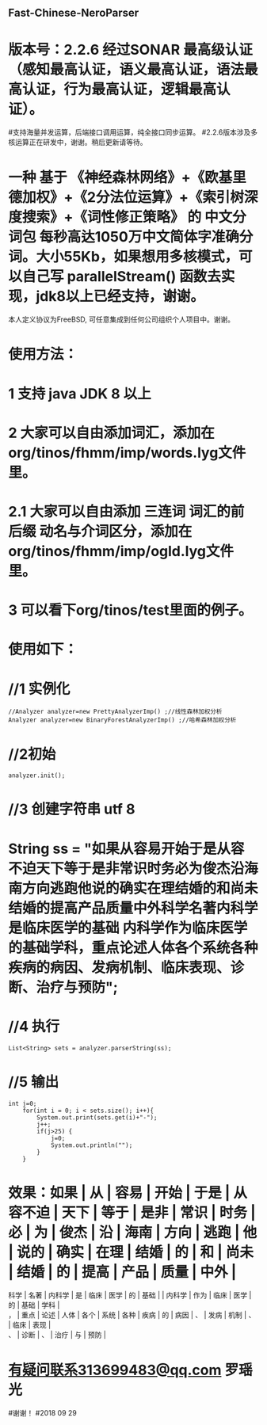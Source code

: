 ## Fast-Chinese-NeroParser
#
# 版本号：2.2.6 经过SONAR 最高级认证（感知最高认证，语义最高认证，语法最高认证，行为最高认证，逻辑最高认证）。
#支持海量并发运算，后端接口调用运算，纯全接口同步运算。
#2.2.6版本涉及多核运算正在研发中，谢谢。稍后更新请等待。
# 一种 基于 《神经森林网络》+《欧基里德加权》+《2分法位运算》+《索引树深度搜索》+《词性修正策略》 的 中文分词包 每秒高达1050万中文简体字准确分词。大小55Kb，如果想用多核模式，可以自己写 parallelStream() 函数去实现，jdk8以上已经支持，谢谢。
本人定义协议为FreeBSD, 可任意集成到任何公司组织个人项目中。谢谢。
#
# 使用方法：
# 1 支持 java JDK 8 以上
# 2 大家可以自由添加词汇，添加在 org/tinos/fhmm/imp/words.lyg文件里。
# 2.1 大家可以自由添加 三连词 词汇的前后缀 动名与介词区分，添加在 org/tinos/fhmm/imp/ogld.lyg文件里。

# 3 可以看下org/tinos/test里面的例子。
#
# 使用如下：
#   //1 实例化
    //Analyzer analyzer=new PrettyAnalyzerImp() ;//线性森林加权分析
    Analyzer analyzer=new BinaryForestAnalyzerImp() ;//哈希森林加权分析
#   //2初始
    analyzer.init();
#   //3 创建字符串 utf 8
#   String ss = "如果从容易开始于是从容不迫天下等于是非常识时务必为俊杰沿海南方向逃跑他说的确实在理结婚的和尚未结婚的提高产品质量中外科学名著内科学是临床医学的基础    内科学作为临床医学的基础学科，重点论述人体各个系统各种疾病的病因、发病机制、临床表现、诊断、治疗与预防";
#
#   //4 执行
    List<String> sets = analyzer.parserString(ss); 
#   //5 输出
    int j=0;
		for(int i = 0; i < sets.size(); i++){
			System.out.print(sets.get(i)+"-");
			j++;
			if(j>25) {
				j=0;
				System.out.println("");
			}
		}

#
# 效果：如果  |  从  |  容易  |  开始  |  于是  |  从容不迫  |  天下  |  等于  |  是非  |  常识  |  时务  |  必  |  为  |  俊杰  |  沿  |  海南  |  方向  |  逃跑  |  他  |  说的  |  确实  |  在理  |  结婚  |  的  |  和  |  尚未  |  结婚  |  的  |  提高  |  产品  |  质量  |  中外  |  
科学  |  名著  |  内科学  |  是  |  临床  |  医学  |  的  |  基础  |     |  内科学  |  作为  |  临床  |  医学  |  的  |  基础  |  学科  |  
，  |  重点  |  论述  |  人体  |  各个  |  系统  |  各种  |  疾病  |  的  |  病因  |  、  |  发病  |  机制  |  、  |  临床  |  表现  |  
、  |  诊断  |  、  |  治疗  |  与  |  预防  |   
#
# 有疑问联系313699483@qq.com 罗瑶光
#谢谢！
#2018 09 29
